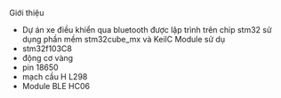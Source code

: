 Giới thiệu
- Dự án xe điều khiển qua bluetooth được lập trình trên chip stm32 sử dụng phần mềm stm32cube_mx và KeilC
Module sử dụ
- stm32f103C8
- động cơ vàng
- pin 18650
- mạch cầu H L298
- Module BLE HC06
